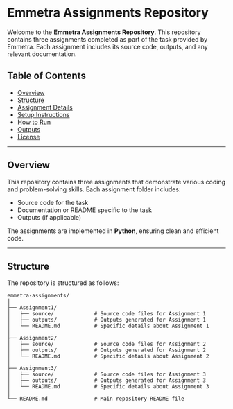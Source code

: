 # Emmetra Assignments Repository

Welcome to the **Emmetra Assignments Repository**. This repository contains three assignments completed as part of the task provided by Emmetra. Each assignment includes its source code, outputs, and any relevant documentation.

## Table of Contents

- [Overview](#overview)  
- [Structure](#structure)  
- [Assignment Details](#assignment-details)  
- [Setup Instructions](#setup-instructions)  
- [How to Run](#how-to-run)  
- [Outputs](#outputs)  
- [License](#license)  

---

## Overview

This repository contains three assignments that demonstrate various coding and problem-solving skills. Each assignment folder includes:

- Source code for the task  
- Documentation or README specific to the task  
- Outputs (if applicable)  

The assignments are implemented in **Python**, ensuring clean and efficient code.

---

## Structure

The repository is structured as follows:

```plaintext
emmetra-assignments/
│
├── Assignment1/
│   ├── source/             # Source code files for Assignment 1
│   ├── outputs/            # Outputs generated for Assignment 1
│   └── README.md           # Specific details about Assignment 1
│
├── Assignment2/
│   ├── source/             # Source code files for Assignment 2
│   ├── outputs/            # Outputs generated for Assignment 2
│   └── README.md           # Specific details about Assignment 2
│
├── Assignment3/
│   ├── source/             # Source code files for Assignment 3
│   ├── outputs/            # Outputs generated for Assignment 3
│   └── README.md           # Specific details about Assignment 3
│
└── README.md               # Main repository README file

